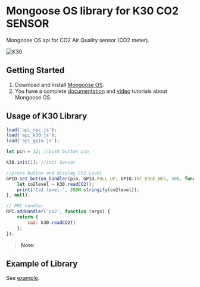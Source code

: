 # Mongoose OS library for K30 CO2 SENSOR


Mongoose OS api for CO2 Air Quality sensor (CO2 meter).

![K30](https://cdn.shopify.com/s/files/1/0019/5952/products/K-30-CO2-Sensor_354x.jpg?v=1530214985)

## Getting Started

1. Download and install [Mongoose OS].
2. You have a complete [documentation] and [video] tutorials about Mongoose OS.


## Usage of K30 Library
```js
load('api_rpc.js');
load('api_k30.js');
load('api_gpio.js');

let pin = 12; //push button pin

k30.init(1); //init Sensor

//press button and display Co2 Level
GPIO.set_button_handler(pin, GPIO.PULL_UP, GPIO.INT_EDGE_NEG, 300, function () {
    let co2level = k30.readCO2();
    print('Co2 level:', JSON.stringify(co2level));
}, null);

// PRC handler 
RPC.addHandler('co2', function (args) {
    return {
        co2: k30.readCO2()
    };
});

```

> **Note:**

## Example of Library

See [example].

[ViliusKraujutis]: <https://github.com/GeorgK/MQ135/blob/master/MQ135.cpp>

[documentation]: <https://mongoose-os.com/docs/>

[Mongoose OS]: <https://mongoose-os.com/software.html>

[video]: <https://mongoose-os.com/video-tutorials.html>

[example]: <https://github.com/mongoose-os-apps/mq135>
